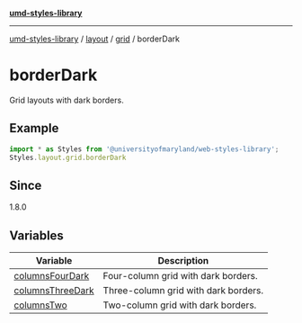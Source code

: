 [**umd-styles-library**](../../../../../README.md)

***

[umd-styles-library](../../../../../modules.md) / [layout](../../../../README.md) / [grid](../../README.md) / borderDark

# borderDark

Grid layouts with dark borders.

## Example

```typescript
import * as Styles from '@universityofmaryland/web-styles-library';
Styles.layout.grid.borderDark
```

## Since

1.8.0

## Variables

| Variable | Description |
| ------ | ------ |
| [columnsFourDark](variables/columnsFourDark.md) | Four-column grid with dark borders. |
| [columnsThreeDark](variables/columnsThreeDark.md) | Three-column grid with dark borders. |
| [columnsTwo](variables/columnsTwo.md) | Two-column grid with dark borders. |

